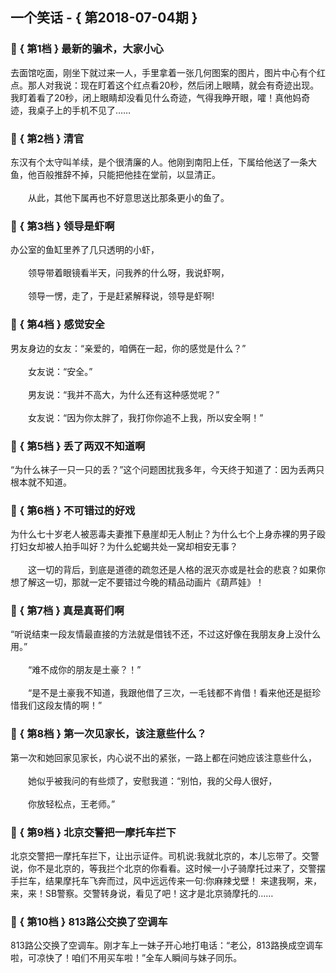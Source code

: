 ## 一个笑话 - { 第2018-07-04期 }
</hr>

### :jack_o_lantern: { 第1档 } 最新的骗术，大家小心
去面馆吃面，刚坐下就过来一人，手里拿着一张几何图案的图片，图片中心有个红点。那人对我说：现在盯着这个红点看20秒，然后闭上眼睛，就会有奇迹出现。我盯着看了20秒，闭上眼睛却没看见什么奇迹，气得我睁开眼，嚯！真他妈奇迹，我桌子上的手机不见了……


### :jack_o_lantern: { 第2档 } 清官
东汉有个太守叫羊续，是个很清廉的人。他刚到南阳上任，下属给他送了一条大鱼，他百般推辞不掉，只能把他挂在堂前，以显清正。<br/><br/>　　从此，其他下属再也不好意思送比那条更小的鱼了。


### :jack_o_lantern: { 第3档 } 领导是虾啊
办公室的鱼缸里养了几只透明的小虾，<br/><br/>　　领导带着眼镜看半天，问我养的什么呀，我说虾啊，<br/><br/>　　领导一愣，走了，于是赶紧解释说，领导是虾啊!


### :jack_o_lantern: { 第4档 } 感觉安全
男友身边的女友：“亲爱的，咱俩在一起，你的感觉是什么？”<br/><br/>　　女友说：“安全。”<br/><br/>　　男友说：“我并不高大，为什么还有这种感觉呢？”<br/><br/>　　女友说：“因为你太胖了，我打你你追不上我，所以安全啊！”


### :jack_o_lantern: { 第5档 } 丢了两双不知道啊
“为什么袜子一只一只的丢？”这个问题困扰我多年，今天终于知道了：因为丢两只根本就不知道。


### :jack_o_lantern: { 第6档 } 不可错过的好戏
为什么七十岁老人被恶毒夫妻推下悬崖却无人制止？为什么七个上身赤裸的男子殴打妇女却被人拍手叫好？为什么蛇蝎共处一窝却相安无事？<br/><br/>　　这一切的背后，到底是道德的疏忽还是人格的泯灭亦或是社会的悲哀？如果你想了解这一切，那就一定不要错过今晚的精品动画片《葫芦娃》！


### :jack_o_lantern: { 第7档 } 真是真哥们啊
“听说结束一段友情最直接的方法就是借钱不还，不过这好像在我朋友身上没什么用。”<br/><br/>　　“难不成你的朋友是土豪？！”<br/><br/>　　“是不是土豪我不知道，我跟他借了三次，一毛钱都不肯借！看来他还是挺珍惜我们这段友情的啊！”


### :jack_o_lantern: { 第8档 } 第一次见家长，该注意些什么？
第一次和她回家见家长，内心说不出的紧张，一路上都在问她应该注意些什么，<br/><br/>　　她似乎被我问的有些烦了，安慰我道：“别怕，我的父母人很好，<br/><br/>　　你放轻松点，王老师。”


### :jack_o_lantern: { 第9档 } 北京交警把一摩托车拦下
北京交警把一摩托车拦下，让出示证件。司机说:我就北京的，本儿忘带了。交警说，你不是北京的，等我拦个北京的你看看。这时候一小子骑摩托过来了，交警摆手拦车，结果摩托车飞奔而过，风中远远传来一句:你麻辣戈壁！ 来逮我啊，来，来，来！SB警察。交警转身说，看见了吧！这才是北京骑摩托的……


### :jack_o_lantern: { 第10档 } 813路公交换了空调车
813路公交换了空调车。刚才车上一妹子开心地打电话：“老公，813路换成空调车啦，可凉快了！咱们不用买车啦！”全车人瞬间与妹子同乐。

